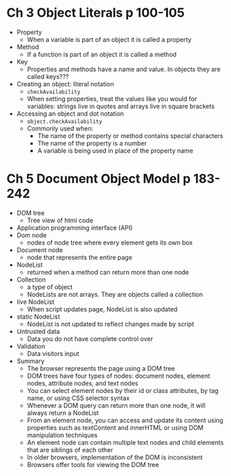 # Ch 3 Object Literals p 100-105
* Property
  * When a variable is part of an object it is called a property
* Method
  * If a function is part of an object it is called a method
* Key
  * Properties and methods have a name and value. In objects they are called keys???
* Creating an object: literal notation
  * `checkAvailability`
  * When setting properties, treat the values like you would for variables: strings live in quotes and arrays live in square brackets
* Accessing an object and dot notation
  * `object.checkAvailability`
  * Commonly used when:
    * The name of the property or method contains special characters
    * The name of the property is a number
    * A variable is being used in place of the property name

# Ch 5 Document Object Model p 183-242
* DOM tree
  * Tree view of html code
* Application programming interface (API)
* Dom node
  * nodes of node tree where every element gets its own box
* Document node
  * node that represents the entire page
* NodeList
  * returned when a method can return more than one node
* Collection
  * a type of object
  * NodeLists are not arrays. They are objects called a collection
* live NodeList
  * When script updates page, NodeList is also updated
* static NodeList
  * NodeList is not updated to reflect changes made by script
* Untrusted data
  * Data you do not have complete control over
* Validation
  * Data visitors input 
* Summary
  * The browser represents the page using a DOM tree
  * DOM trees have four types of nodes: document nodes, element nodes, attribute nodes, and text nodes
  * You can select element nodes by their id or class attributes, by tag name, or using CSS selector syntax
  * Whenever a DOM query can return more than one node, it will always return a NodeList
  * From an element node, you can access and update its content using properties such as textContent and innerHTML or using DOM manipulation techniques
  * An element node can contain multiple text nodes and child elements that are siblings of each other
  * In older browsers, implementation of the DOM is inconsistent
  * Browsers offer tools for viewing the DOM tree